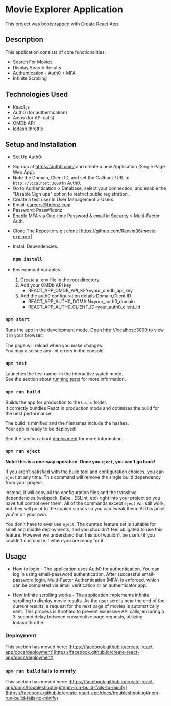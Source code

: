 # Movie Explorer Application

This project was bootstrapped with [Create React App](https://github.com/facebook/create-react-app).

## Description

This application consists of core functionalities:
* Search For Movies
* Display Search Results
* Authentication - Auth0 + MFA
* Infinite Scrolling

## Technologies Used

* React.js
* Auth0 (for authentication)
* Axios (for API calls)
* OMDb API
* lodash.throttle


## Setup and Installation

* Set Up Auth0:
- Sign up at https://auth0.com/ and create a new Application (Single Page Web App).
- Note the Domain, Client ID, and set the Callback URL to `http://localhost:3000` in Auth0.
- Go to Authentication > Database, select your connection, and enable the "Disable Sign ups" option to restrict public registration.
- Create a test user in User Management > Users:
- Email: careers@fidenz.com
- Password: Pass#fidenz
- Enable MFA via One-time Password & email in Security > Multi-Factor Auth.
  
* Clone The Repository
    git clone [https://github.com/Ranvin36/movie-explorer]

* Install Dependencies:
    ### `npm install`
  
* Environment Variables
    1. Create a .env file in the root directory.
    2. Add your OMDb API key 
        - REACT_APP_OMDB_API_KEY=your_omdb_api_key 
    3. Add the auth0 configuration details:Domain,Client ID
        - REACT_APP_AUTH0_DOMAIN=your_auth0_domain
        - REACT_APP_AUTH0_CLIENT_ID=your_auth0_client_id


### `npm start`

Runs the app in the development mode.
Open [http://localhost:3000](http://localhost:3000) to view it in your browser.

The page will reload when you make changes.\
You may also see any lint errors in the console.

### `npm test`

Launches the test runner in the interactive watch mode.\
See the section about [running tests](https://facebook.github.io/create-react-app/docs/running-tests) for more information.

### `npm run build`

Builds the app for production to the `build` folder.\
It correctly bundles React in production mode and optimizes the build for the best performance.

The build is minified and the filenames include the hashes.\
Your app is ready to be deployed!

See the section about [deployment](https://facebook.github.io/create-react-app/docs/deployment) for more information.

### `npm run eject`

**Note: this is a one-way operation. Once you `eject`, you can't go back!**

If you aren't satisfied with the build tool and configuration choices, you can `eject` at any time. This command will remove the single build dependency from your project.

Instead, it will copy all the configuration files and the transitive dependencies (webpack, Babel, ESLint, etc) right into your project so you have full control over them. All of the commands except `eject` will still work, but they will point to the copied scripts so you can tweak them. At this point you're on your own.

You don't have to ever use `eject`. The curated feature set is suitable for small and middle deployments, and you shouldn't feel obligated to use this feature. However we understand that this tool wouldn't be useful if you couldn't customize it when you are ready for it.

## Usage
* How to login - The application uses Auth0 for authentication. You can log in using email-password authentication. After successful email-password login, Multi-Factor Authentication (MFA) is enforced, which can be completed via email verification or an authenticator app.

* How infinite scrolling works - The application implements infinite scrolling to display movie results. As the user scrolls near the end of the current results, a request for the next page of movies is automatically sent. This process is throttled to prevent excessive API calls, ensuring a 3-second delay between consecutive page requests, utilizing lodash.throttle.


### Deployment

This section has moved here: [https://facebook.github.io/create-react-app/docs/deployment](https://facebook.github.io/create-react-app/docs/deployment)

### `npm run build` fails to minify

This section has moved here: [https://facebook.github.io/create-react-app/docs/troubleshooting#npm-run-build-fails-to-minify](https://facebook.github.io/create-react-app/docs/troubleshooting#npm-run-build-fails-to-minify)
